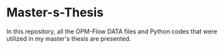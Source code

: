 # Master-s-Thesis
In this repository, all the OPM-Flow DATA files and Python codes that were utilized in my master's thesis are presented.

